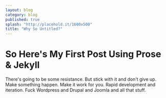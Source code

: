 ```yaml
---
layout: blog
category: blog
published: true
splash: "http://placehold.it/1600x500"
title: "Why So Untitled?"
---
```


So Here's My First Post Using Prose & Jekyll
=============================================
There's going to be some resistance. But stick with it and don't give up. Make something happen. Make it work for you. Rapid development and iteration. Fuck Wordpress and Drupal and Joomla and all that stuff.